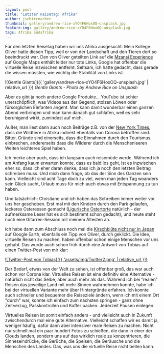 ```yaml
---
layout: post
title: "Letzter Reisetag: Afrika"
author: jschirrmacher
thumbnail: gallery/andrew-rice-xYO4F6HoxOQ-unsplash.jpg
feature-img: gallery/andrew-rice-xYO4F6HoxOQ-unsplash.jpg
tags: Afrika Südafrika
---
```

<div class="author joachim"></div>

Für den letzten Reisetag haben wir uns Afrika ausgesucht. Mein Kollege Oliver hatte diesen Tipp, weil er von der Landschaft und den Tieren dort so beeindruckt war. Den von Oliver geteilten Link auf die [Mzansi Experience](https://blog.google/products/maps/the-mzansi-experience-discover-south/) auf Google Maps enthält leider nur tote Links, Google hat offenbar die virtuelle Reise inzwischen entfernt. Seltsam, ich hätte gedacht, dass gerade die wissen müssten, wie wichtig die Stabilität von Links ist.

![Gentle Giants]({{ 'gallery/andrew-rice-xYO4F6HoxOQ-unsplash.jpg' | relative_url }})
_Gentle Giants - Photo by Andrew Rice on Unsplash_

Aber es gibt ja noch andere Google Produkte... YouTube ist schier unerschöpflich, was Videos aus der Gegend, stolzen Löwen oder fürsorglichen Elefanten angeht. Man kann damit wunderbar einen ganzen Abend verbringen und man kann danach gut schlafen, weil es sehr beruhigend wirkt, zumindest auf mich.

Außer, man liest dann auch noch Beiträge z.B. von der [New York Times](https://www.nytimes.com/2020/04/08/science/coronavirus-poaching-rhinos.html), dass die Wildtiere in Afrika indirekt ebenfalls von Corona betroffen sind. Bitter. Gründe sind einerseits, dass die Einnahmen durch den Tourismus einbrechen, andererseits dass die Wilderer durch die Menschenleeren Weiten leichteres Spiel haben.

Ich merke aber auch, dass ich langsam auch reisemüde werde. Während ich am Anfang kaum erwarten konnte, dass es bald los geht, ist es inzwischen eher so, dass ich eher daran denke, dass ich ja noch den letzten Beitrag schreiben muss. Und mich dann frage, ob das der Sinn des Ganzen sein kann. Vielleicht sind acht Tage doch zu viel, wenn man jeden Tag woanders sein Glück sucht, Urlaub muss für mich auch etwas mit Entspannung zu tun haben.

Und tatsächlich: Christiane und ich haben das Schreiben immer weiter vor uns her geschoben. Erst mal mit den Kindern durch den Park gelaufen, leckeres Osteressen gemacht ([Ligurische Ostertorte](https://kochbuch.cgerigk.de/ligurische-ostertorte) natürlich - der aufmerksame Leser hat es sich bestimmt schon gedacht), und heute steht noch eine Gitarren-Session mit meinem Ältesten an.

ich habe dann zum Abschluss noch mal die [Kirschblüte nicht nur in Japan](https://earth.google.com/web/@35.63111723,139.71334728,11.1536772a,500d,35y,299.63303932h,0t,0r/data=CjoSOBIgM2RmNTg4NmIzYjdmMTFlOTg3Y2FiNzY2YzlkM2U2ZjYiFGVmX2djc19sb2NhbGd1aWRlc18w) auf Google Earth, ebenfalls ein Tipp von Oliver, durch geklickt. Die Idee, virtuelle Reisen zu machen, haben offenbar schon einige Menschen vor uns gehabt. Das wurde auch schon früh durch eine Antwort von Tobias auf einen Twitter-Post von mir klar:

[![Twitter-Post von Tobias]({{ 'assets/img/Twitter2.png' | relative_url }})](https://twitter.com/tobleis/status/1245604356377817091)

Der Bedarf, etwas von der Welt zu sehen, ist offenbar groß, das war auch schon vor Corona klar. Virtuelles Reisen ist eine definitiv eine Alternative - natürlich nicht das Selbe, aber auch mehr als das. Während ich bei "realen" Reisen das jeweilige Land mit mehr Sinnen wahrnehmen konnte, habe ich bei der virtuellen Variante mehr über Hintergründe erfahren. Ich konnte auch schneller und bequemer die Reiseziele ändern, wenn ich mit einem Ort "durch" war, konnte ich einfach zum nächsten springen - ganz ohne Zeitverzug, Passkontrollen und Koffer packen. Jederzeit Pausen einlegen.

Virtuelles Reisen ist somit einfach anders - und vielleicht auch in Zukunft zwischendurch mal eine gute Alternative. Vielleicht schaffen wir es damit ja, weniger häufig, dafür dann aber intensiver reale Reisen zu machen. Nicht nur schnell mal ein paar hundert Fotos zu schießen, die dann in einer der Clouds landen, sondern uns auf das wirklich reale zu konzentrieren, die Sinneseindrücke, die Gerüche, die Speisen, die Geräusche und die Menschen des Landes. Das, was uns die virtuelle Reise nicht beiten kann.
